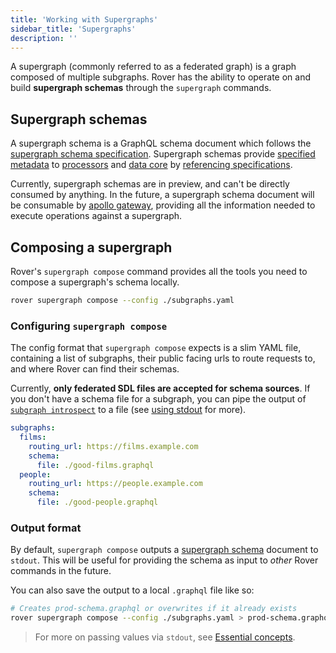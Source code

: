 ```yaml
---
title: 'Working with Supergraphs'
sidebar_title: 'Supergraphs'
description: ''
---
```


A supergraph (commonly referred to as a federated graph) is a graph composed of multiple subgraphs. Rover has the ability to operate on and build **supergraph schemas** through the `supergraph` commands.


## Supergraph schemas

A supergraph schema is a GraphQL schema document which follows the [supergraph schema specification]. Supergraph schemas provide [specified metadata] to [processors] and [data core] by [referencing specifications].

[supergraph schema specification]: https://apollo-specs.github.io/core/draft/pre-0
[specified metadata]: https://apollo-specs.github.io/#def-metadata
[processors]: https://apollo-specs.github.io/#def-processor
[data core]: https://apollo-specs.github.io/#def-data-core
[referencing specifications]: https://apollo-specs.github.io/core/draft/pre-0#core__Using

Currently, supergraph schemas are in preview, and can't be directly consumed by anything. In the future, a supergraph schema document will be consumable by [apollo gateway](https://www.apollographql.com/docs/federation/gateway/), providing all the information needed to execute operations against a supergraph.

## Composing a supergraph

Rover's `supergraph compose` command provides all the tools you need to compose a supergraph's schema locally.

```bash
rover supergraph compose --config ./subgraphs.yaml
```

### Configuring `supergraph compose` 

The config format that `supergraph compose` expects is a slim YAML file, containing a list of subgraphs, their public facing urls to route requests to, and where Rover can find their schemas. 

Currently, **only federated SDL files are accepted for schema sources**. If you don't have a schema file for a subgraph, you can pipe the output of [`subgraph introspect`](./subgraphs#fetching-via-enhanced-introspection) to a file (see [using stdout](./essentials#using-stdout) for more).

```yaml
subgraphs:
  films:
    routing_url: https://films.example.com
    schema: 
      file: ./good-films.graphql
  people:
    routing_url: https://people.example.com
    schema: 
      file: ./good-people.graphql
```

### Output format


By default, `supergraph compose` outputs a [supergraph schema](https://apollo-specs.github.io/core/draft/pre-0) document to `stdout`. This will be useful for providing the schema as input to _other_ Rover commands in the future.

You can also save the output to a local `.graphql` file like so:

```bash
# Creates prod-schema.graphql or overwrites if it already exists
rover supergraph compose --config ./subgraphs.yaml > prod-schema.graphql
```

> For more on passing values via `stdout`, see [Essential concepts](./essentials#using-stdout).
